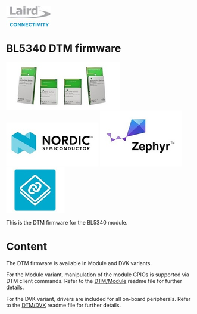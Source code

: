 [![Laird Connectivity](images/Laird_Connectivity_Logo.jpg)](https://www.lairdconnect.com/)
# BL5340 DTM firmware
[![BL5340](images/BL5340.jpg)](https://www.lairdconnect.com/wireless-modules/bluetooth-modules/bluetooth-5-modules/bl5340-series-multi-core-bluetooth-52-802154-nfc-modules)
[![Nordic](images/Nordic_Logo.jpg)](https://www.nordicsemi.com/Products/Low-power-short-range-wireless/nRF5340)
[![Zephyr](images/Zephyr_Logo.jpg)](https://zephyrproject.org/)
[![NCS](images/Ncs_Logo.jpg)](https://www.nordicsemi.com/Software-and-tools/Software/nRF-Connect-SDK)

This is the DTM firmware for the BL5340 module.

# Content

The DTM firmware is available in Module and DVK variants.

For the Module variant, manipulation of the module GPIOs is supported via DTM client commands. Refer to the [DTM/Module] readme file for further details.

For the DVK variant, drivers are included for all on-board peripherals. Refer to the [DTM/DVK] readme file for further details.

[DTM/Module]: dtm_module/readme.md "BL5340 DTM/Module Firmware"
[DTM/DVK]: dtm_dvk/readme.md "BL5340 DTM/DVK Firmware"